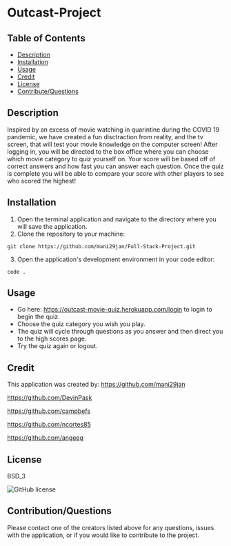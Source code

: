# Outcast-Project
## Table of Contents
* [Description](#description)
* [Installation](#installation)
* [Usage](#usage)
* [Credit](#credit)
* [License](#license)
* [Contribute/Questions](#contribution/questions)
## Description
Inspired by an excess of movie watching in quarintine during the COVID 19 pandemic, we have created a fun disctraction from reality, and the tv screen, that will test your movie knowledge on the computer screen! After logging in, you will be directed to the box office where you can choose which movie category to quiz yourself on. Your score will be based off of correct answers and how fast you can answer each question. Once the quiz is complete you will be able to compare your score with other players to see who scored the highest!
## Installation
1. Open the terminal application and navigate to the directory where you will save the application.
2. Clone the repository to your machine:
```
git clone https://github.com/mani29jan/Full-Stack-Project.git
```
3. Open the application's development environment in your code editor:
```
code .
```

## Usage
* Go here: https://outcast-movie-quiz.herokuapp.com/login to login to begin the quiz.
* Choose the quiz category you wish you play.
* The quiz will cycle through questions as you answer and then direct you to the high scores page.
* Try the quiz again or logout.

## Credit
This application was created by:
https://github.com/mani29jan

https://github.com/DevinPask

https://github.com/campbefs

https://github.com/ncortes85

https://github.com/angeeg

## License
BSD_3

![GitHub license](https://img.shields.io/badge/license-BSD_3-blue.svg)

## Contribution/Questions
Please contact one of the creators listed above for any questions, issues with the application, or if you would like to contribute to the project.
